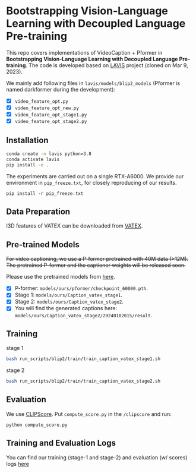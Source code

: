 # Bootstrapping Vision-Language Learning with Decoupled Language Pre-training

This repo covers implementations of VideoCaption + Pformer in **Bootstrapping Vision-Language Learning with Decoupled Language Pre-training**. The code is developed based on [LAVIS](https://github.com/salesforce/LAVIS/) project (cloned on Mar 9, 2023).

We mainly add following files in `lavis/models/blip2_models` (Pformer is named darkformer during the development):

- [x] `video_feature_opt.py`
- [x] `video_feature_opt_new.py`
- [x] `video_feature_opt_stage1.py`
- [x] `video_feature_opt_stage2.py`

## Installation

```bash
conda create -n lavis python=3.8
conda activate lavis
pip install -e .
```

The experiments are carried out on a single RTX-A6000. We provide our environment in `pip_freeze.txt`, for closely reproducing of our results. 

```
pip install -r pip_freeze.txt
```

## Data Preparation
I3D features of VATEX can be downloaded from [VATEX](https://eric-xw.github.io/vatex-website/download.html).

## Pre-trained Models
~~For video captioning, we use a P-former pretrained with 40M data (>12M). The pretrained P-former and the captioner weights will be released soon.~~

Please use the pretrained models from [here](https://www.dropbox.com/scl/fo/wkssgsqbqj7qqqcwlxkwp/h?rlkey=33ydfikubq6kaun74uf7lm9ge&dl=0).

- [x] P-former: `models/ours/pformer/checkpoint_60000.pth`.
- [x] Stage 1: `models/ours/Caption_vatex_stage1`.
- [x] Stage 2: `models/ours/Caption_vatex_stage2`.
- [x] You will find the generated captions here: `models/ours/Caption_vatex_stage2/20240102015/result`.

## Training
stage 1
```bash
bash run_scripts/blip2/train/train_caption_vatex_stage1.sh
```

stage 2
```bash
bash run_scripts/blip2/train/train_caption_vatex_stage2.sh
```

## Evaluation
We use [CLIPScore](https://github.com/jmhessel/clipscore). Put `compute_score.py` in the `/clipscore` and run:
```
python compute_score.py
```

## Training and Evaluation Logs
You can find our training (stage-1 and stage-2) and evaluation (w/ scores) logs [here](training_logs/)
